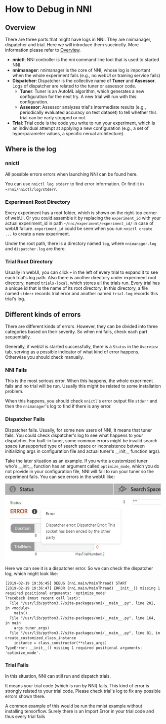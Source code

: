 **How to Debug in NNI**
===

## Overview

There are three parts that might have logs in NNI. They are nnimanager, dispatcher and trial. Here we will introduce them succinctly. More information please refer to [Overview](Overview.md).

- **nnictl**: NNI controller is the nni command line tool that is used to started NNI.
- **nnimanager**: nnimanager is the core of NNI, whose log is important when the whole experiment fails (e.g., no webUI or training service fails)
- **Dispatcher**: Dispatcher is the collective name of **Tuner** and **Assessor**. Logs of dispatcher are related to the tuner or assessor code.
    - **Tuner**: Tuner is an AutoML algorithm, which generates a new configuration for the next try. A new trial will run with this configuration.
    - **Assessor**: Assessor analyzes trial's intermediate results (e.g., periodically evaluated accuracy on test dataset) to tell whether this trial can be early stopped or not.
- **Trial**: Trial code is the code you write to run your experiment, which is an individual attempt at applying a new configuration (e.g., a set of hyperparameter values, a specific nerual architecture).

## Where is the log

### nnictl

All possible errors errors when launching NNI can be found here.

You can use `nnictl log stderr` to find error information. Or find it in `~/nni/nnictl/log/stderr`.


### Experiment Root Directory
Every experiment has a root folder, which is shown on the right-top corner of webUI. Or you could assemble it by replacing the `experiment_id` with your actual experiment_id in path `~/nni/experiment/experiment_id/` in case of webUI failure. `experiment_id` could be seen when you run `nnictl create ...` to create a new experiment.

Under the root path, there is a directory named `log`, where `nnimanager.log` and `dispatcher.log` are there.

### Trial Root Directory

Usually in webUI, you can click `+` in the left of every trial to expand it to see each trial's log path. Also there is another directory under experiment root directory, named `trials-local`, which stores all the trials run. Every trial has a unique id that is the name of its root directory. In this directory, a file named `stderr` records trial error and another named `trial.log` records this trial's log. 

## Different kinds of errors

There are different kinds of errors. However, they can be divided into three categories based on their severity. So when nni fails, check each part sequentially.

Generally, if webUI is started successfully, there is a `Status` in the `Overview` tab, serving as a possible indicator of what kind of error happens. Otherwise you should check manually.

### **NNI** Fails

This is the most serious error. When this happens, the whole experiment fails and no trial will be run. Usually this might be related to some installation problem.

When this happens, you should check `nnictl`'s error output file `stderr` and then the `nnimanager`'s log to find if there is any error.


### **Dispatcher** Fails

Dispatcher fails. Usually, for some new users of NNI, it means that tuner fails. You could check dispatcher's log to see what happens to your dispatcher. For built-in tuner, some common errors might be invalid search space (unsupported type of search space or inconsistence between initializing args in configuration file and actual tuner's \_\_init\_\_ function args).

Take the later situation as an example. If you write a customized tuner who's \_\_init\_\_ function has an argument called `optimize_mode`, which you do not provide in your configuration file, NNI will fail to run your tuner so the experiment fails. You can see errors in the webUI like:

![](img/dispatcher_error.jpg)

Here we can see it is a dispatcher error. So we can check the dispatcher log, which might look like:

```
[2019-02-19 19:36:45] DEBUG (nni.main/MainThread) START
[2019-02-19 19:36:47] ERROR (nni.main/MainThread) __init__() missing 1 required positional arguments: 'optimize_mode'
Traceback (most recent call last):
  File "/usr/lib/python3.7/site-packages/nni/__main__.py", line 202, in <module>
    main()
  File "/usr/lib/python3.7/site-packages/nni/__main__.py", line 164, in main
    args.tuner_args)
  File "/usr/lib/python3.7/site-packages/nni/__main__.py", line 81, in create_customized_class_instance
    instance = class_constructor(**class_args)
TypeError: __init__() missing 1 required positional arguments: 'optimize_mode'.
```

### **Trial** Fails

In this situation, NNI can still run and dispatch trials. 

It means your trial code (which is run by NNI) fails. This kind of error is strongly related to your trial code. Please check trial's log to fix any possible errors shown there.

A common example of this would be run the mnist example without installing tensorflow. Surely there is an Import Error in your trial code and thus every trial fails

